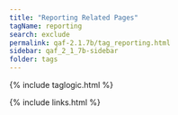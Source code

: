 ```yaml
---
title: "Reporting Related Pages"
tagName: reporting
search: exclude
permalink: qaf-2.1.7b/tag_reporting.html
sidebar: qaf_2_1_7b-sidebar
folder: tags
---
```

{% include taglogic.html %}

{% include links.html %}
